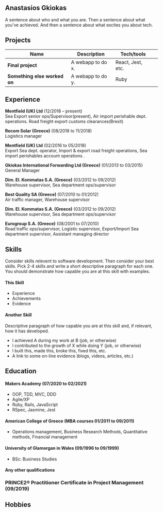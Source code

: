 ## Anastasios Gkiokas

A sentence about who and what you are. Then a sentence about what you've achieved. And then a sentence about what excites you about tech.

## Projects

| Name                         | Description       | Tech/tools        |                 |
| ---------------------------- | ----------------- | ----------------- |-----------------|
| **Final project**            | A webapp to do x. | React, Jest, etc. |                 |
| **Something else worked on** | A webapp to do y. | Ruby              |                 |

## Experience

**Mentfield (UK) Ltd** (12/2018 – present)  
Sea Export senior ops/Supervisor(present), Air import perishable dept. operations.
Road freight export customs clearances(Brexit)

**Recom Solar (Greece)** (08/2018 to 11/2018)  
Logistics manager

**Mentfield (UK) Ltd** (02/2016 to 05/2018)  
Export Sea dept. operator, Import  &					export road freight operations, Sea import perishables account operations .


**Gkiokas International Forwarding Ltd (Greece)** (01/2013 to 03/2015)  
General Manager

**Dim. El. Kommatas S.A. (Greece)** (03/2012 to 09/2012)  
Warehouse supervisor, Sea department ops/supervisor 

**Best Quality SA (Greece)** (07/2010 to 01/2012)  
Air traffic manager, Warehouse supervisor 

**Dim. El. Kommatas S.A. (Greece)** (03/2012 to 09/2012)  
Warehouse supervisor, Sea department ops/supervisor 


**Eurogroup S.A. (Greece)** (08/2001 to 07/2010)  
Road traffic ops/supervisor, Logistic supervisor, Export/Import Sea department supervisor, Assistant managing director


## Skills

Consider skills relevent to software development. Then consider your best skills. Pick 2-4 skills and write a short descriptive paragraph for each one. You should demonstrate how capable you are at this skill with examples.

#### This Skill

- Experience
- Achievements
- Evidence

#### Another Skill

Descriptive paragraph of how capable you are at this skill and, if relevant, how it has developed.

- I achieved A during my work at B (job, or otherwise)
- I contributed to the growth of X while doing Y (job, or otherwise)
- I built this, made this, broke this, fixed this, etc.
- A link to some on-line evidence (blogs, videos, articles, etc.)

## Education

#### Makers Academy (07/2020 to 02/2021)

- OOP, TDD, MVC, DDD
- Agile/XP
- Ruby, Rails, JavaScript
- RSpec, Jasmine, Jest 


#### American College of Greece (MBA courses 01/2011 to 09/2011)

- Operations management, Business Research Methods, Quantitative methods, Financial management

#### University of Glamorgan in Wales (09/1996 to 09/1999)

- BSc: Business Studies 


#### Any other qualifications

### PRINCE2® Practitioner Certificate in Project Management (09/2019)
 
## Hobbies

